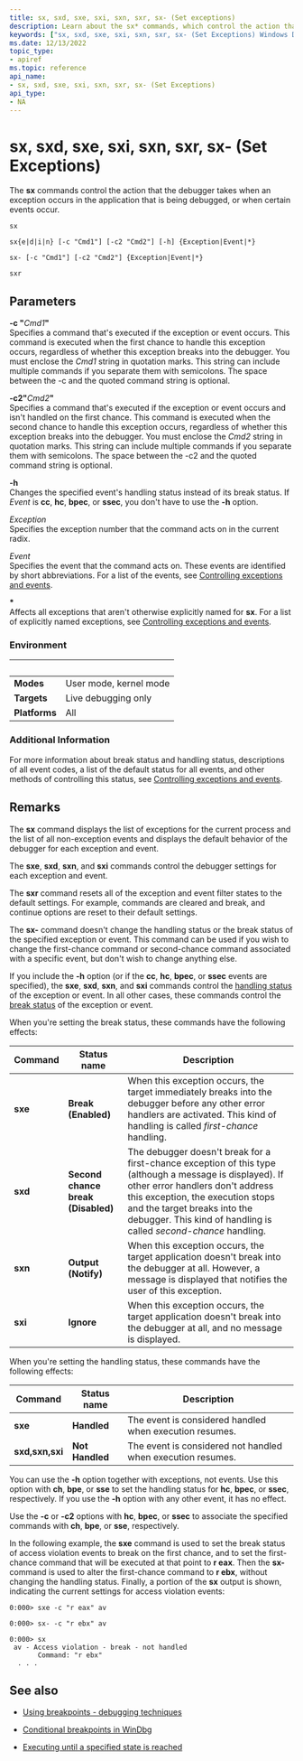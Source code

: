 ```yaml
---
title: sx, sxd, sxe, sxi, sxn, sxr, sx- (Set exceptions)
description: Learn about the sx* commands, which control the action that the debugger takes when an exception occurs in the application that is being debugged.
keywords: ["sx, sxd, sxe, sxi, sxn, sxr, sx- (Set Exceptions) Windows Debugging"]
ms.date: 12/13/2022
topic_type:
- apiref
ms.topic: reference
api_name:
- sx, sxd, sxe, sxi, sxn, sxr, sx- (Set Exceptions)
api_type:
- NA
---
```


# sx, sxd, sxe, sxi, sxn, sxr, sx- (Set Exceptions)

The **sx** commands control the action that the debugger takes when an exception occurs in the application that is being debugged, or when certain events occur.

```dbgcmd
sx

sx{e|d|i|n} [-c "Cmd1"] [-c2 "Cmd2"] [-h] {Exception|Event|*}

sx- [-c "Cmd1"] [-c2 "Cmd2"] {Exception|Event|*}

sxr
```

## Parameters
  
**-c "**<em>Cmd1</em>**"**  
Specifies a command that's executed if the exception or event occurs. This command is executed when the first chance to handle this exception occurs, regardless of whether this exception breaks into the debugger. You must enclose the *Cmd1* string in quotation marks. This string can include multiple commands if you separate them with semicolons. The space between the -c and the quoted command string is optional.
  
**-c2"**<em>Cmd2</em>**"**  
Specifies a command that's executed if the exception or event occurs and isn't handled on the first chance. This command is executed when the second chance to handle this exception occurs, regardless of whether this exception breaks into the debugger. You must enclose the *Cmd2* string in quotation marks. This string can include multiple commands if you separate them with semicolons. The space between the -c2 and the quoted command string is optional.
 
**-h**  
Changes the specified event's handling status instead of its break status. If *Event* is **cc**, **hc**, **bpec**, or **ssec**, you don't have to use the **-h** option.
 
*Exception*  
Specifies the exception number that the command acts on in the current radix.
  
*Event*  
Specifies the event that the command acts on. These events are identified by short abbreviations. For a list of the events, see [Controlling exceptions and events](../debugger/controlling-exceptions-and-events.md).
  
**\***  
Affects all exceptions that aren't otherwise explicitly named for **sx**. For a list of explicitly named exceptions, see [Controlling exceptions and events](../debugger/controlling-exceptions-and-events.md).

### Environment

|&nbsp;         |&nbsp;                  |
|---------------|------------------------|
| **Modes**     | User mode, kernel mode |
| **Targets**   | Live debugging only    |
| **Platforms** | All                    |

### Additional Information

For more information about break status and handling status, descriptions of all event codes, a list of the default status for all events, and other methods of controlling this status, see [Controlling exceptions and events](../debugger/controlling-exceptions-and-events.md).

## Remarks

The **sx** command displays the list of exceptions for the current process and the list of all non-exception events and displays the default behavior of the debugger for each exception and event.

The **sxe**, **sxd**, **sxn**, and **sxi** commands control the debugger settings for each exception and event.

The **sxr** command resets all of the exception and event filter states to the default settings. For example, commands are cleared and break, and continue options are reset to their default settings.

The **sx-** command doesn't change the handling status or the break status of the specified exception or event. This command can be used if you wish to change the first-chance command or second-chance command associated with a specific event, but don't wish to change anything else.

If you include the **-h** option (or if the **cc**, **hc**, **bpec**, or **ssec** events are specified), the **sxe**, **sxd**, **sxn**, and **sxi** commands control the [handling status](../debugger/debug-filter-xxx.md#handling-status) of the exception or event. In all other cases, these commands control the [break status](../debugger/debug-filter-xxx.md#break-status) of the exception or event.

When you're setting the break status, these commands have the following effects:

| Command | Status name | Description |
|---------|-------------|-------------|
| **sxe** | **Break <br> (Enabled)** | When this exception occurs, the target immediately breaks into the debugger before any other error handlers are activated. This kind of handling is called *first-chance* handling. |
| **sxd** | **Second chance break <br> (Disabled)** | The debugger doesn't break for a first-chance exception of this type (although a message is displayed). If other error handlers don't address this exception, the execution stops and the target breaks into the debugger. This kind of handling is called *second-chance* handling. |
| **sxn** | **Output <br> (Notify)** | When this exception occurs, the target application doesn't break into the debugger at all. However, a message is displayed that notifies the user of this exception. |
| **sxi** | **Ignore** | When this exception occurs, the target application doesn't break into the debugger at all, and no message is displayed. |

When you're setting the handling status, these commands have the following effects:

| Command | Status name | Description |
|---|---|---|
| **sxe** | **Handled** | The event is considered handled when execution resumes. |
| **sxd,sxn,sxi** | **Not Handled** | The event is considered not handled when execution resumes. |

You can use the **-h** option together with exceptions, not events. Use this option with **ch**, **bpe**, or **sse** to set the handling status for **hc**, **bpec**, or **ssec**, respectively. If you use the **-h** option with any other event, it has no effect.

Use the **-c** or **-c2** options with **hc**, **bpec**, or **ssec** to associate the specified commands with **ch**, **bpe**, or **sse**, respectively.

In the following example, the **sxe** command is used to set the break status of access violation events to break on the first chance, and to set the first-chance command that will be executed at that point to **r eax**. Then the **sx-** command is used to alter the first-chance command to **r ebx**, without changing the handling status. Finally, a portion of the **sx** output is shown, indicating the current settings for access violation events:

```dbgcmd
0:000> sxe -c "r eax" av

0:000> sx- -c "r ebx" av

0:000> sx
 av - Access violation - break - not handled
       Command: "r ebx"
  . . .  
```

## See also

- [Using breakpoints - debugging techniques](../debugger/using-breakpoints.md)

- [Conditional breakpoints in WinDbg](../debugger/setting-a-conditional-breakpoint.md)

- [Executing until a specified state is reached](../debugger/executing-until-a-specified-state-is-reached.md)
